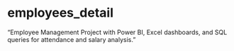 # employees_detail
“Employee Management Project with Power BI, Excel dashboards, and SQL queries for attendance and salary analysis.”
